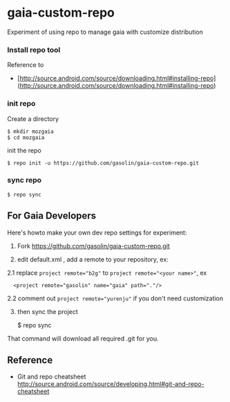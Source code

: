 gaia-custom-repo
=================

Experiment of using repo to manage gaia with customize distribution

### Install repo tool

Reference to 
* [http://source.android.com/source/downloading.html#installing-repo] (http://source.android.com/source/downloading.html#installing-repo)

### init repo

Create a directory

    $ mkdir mozgaia
    $ cd mozgaia

init the repo

    $ repo init -u https://github.com/gasolin/gaia-custom-repo.git

### sync repo

    $ repo sync
    

## For Gaia Developers

Here's howto make your own dev repo settings for experiment:

1. Fork https://github.com/gasolin/gaia-custom-repo.git
2. edit default.xml , add a remote to your repository, ex: 

     <remote name="gasolin" fetch="https://github.com/gasolin/"/>

  2.1 replace `project remote="b2g"` to `project remote="<your name>"`, ex 

      <project remote="gasolin" name="gaia" path="."/>

  2.2 comment out `project remote="yurenju"` if you don't need customization

3. then sync the project

    $ repo sync

That command will download all required .git for you.

## Reference

* Git and repo cheatsheet http://source.android.com/source/developing.html#git-and-repo-cheatsheet
